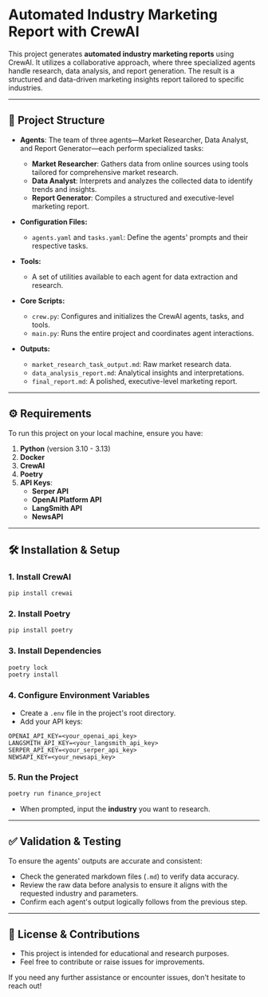 # Automated Industry Marketing Report with CrewAI

This project generates **automated industry marketing reports** using CrewAI. It utilizes a collaborative approach, where three specialized agents handle research, data analysis, and report generation. The result is a structured and data-driven marketing insights report tailored to specific industries.

---

## 📁 Project Structure

- **Agents**: The team of three agents—Market Researcher, Data Analyst, and Report Generator—each perform specialized tasks:
  - **Market Researcher**: Gathers data from online sources using tools tailored for comprehensive market research.
  - **Data Analyst**: Interprets and analyzes the collected data to identify trends and insights.
  - **Report Generator**: Compiles a structured and executive-level marketing report.

- **Configuration Files:**
  - `agents.yaml` and `tasks.yaml`: Define the agents' prompts and their respective tasks.

- **Tools:**
  - A set of utilities available to each agent for data extraction and research.

- **Core Scripts:**
  - `crew.py`: Configures and initializes the CrewAI agents, tasks, and tools.
  - `main.py`: Runs the entire project and coordinates agent interactions.

- **Outputs:**
  - `market_research_task_output.md`: Raw market research data.
  - `data_analysis_report.md`: Analytical insights and interpretations.
  - `final_report.md`: A polished, executive-level marketing report.

---

## ⚙️ Requirements

To run this project on your local machine, ensure you have:

1. **Python** (version 3.10 - 3.13)
2. **Docker**
3. **CrewAI**
4. **Poetry**
5. **API Keys**:
   - **Serper API**
   - **OpenAI Platform API**
   - **LangSmith API**
   - **NewsAPI**

---

## 🛠️ Installation & Setup

### 1. Install CrewAI
```bash
pip install crewai
```

### 2. Install Poetry
```bash
pip install poetry
```

### 3. Install Dependencies
```bash
poetry lock
poetry install
```

### 4. Configure Environment Variables
- Create a `.env` file in the project's root directory.
- Add your API keys:
```env
OPENAI_API_KEY=<your_openai_api_key>
LANGSMITH_API_KEY=<your_langsmith_api_key>
SERPER_API_KEY=<your_serper_api_key>
NEWSAPI_KEY=<your_newsapi_key>
```

### 5. Run the Project
```bash
poetry run finance_project
```
- When prompted, input the **industry** you want to research.

---

## ✅ Validation & Testing
To ensure the agents' outputs are accurate and consistent:
- Check the generated markdown files (`.md`) to verify data accuracy.
- Review the raw data before analysis to ensure it aligns with the requested industry and parameters.
- Confirm each agent's output logically follows from the previous step.

---

## 📄 License & Contributions
- This project is intended for educational and research purposes.
- Feel free to contribute or raise issues for improvements.

If you need any further assistance or encounter issues, don't hesitate to reach out!

